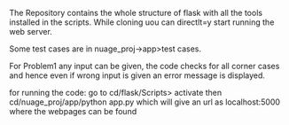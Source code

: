 The Repository contains the whole structure of flask with all the tools installed in the scripts.
While cloning uou can directlt=y start running the web server.

Some test cases are in nuage_proj->app>test cases.

For Problem1 any input can be given, the code checks for all corner cases and hence even if wrong input is given an error message is displayed.

for running the code:
go to cd/flask/Scripts> activate
then cd/nuage_proj/app/python app.py which will give an url as localhost:5000 where the webpages can be found